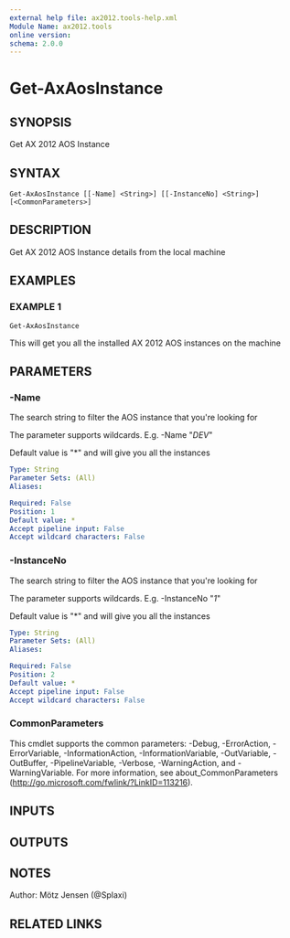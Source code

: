 ```yaml
---
external help file: ax2012.tools-help.xml
Module Name: ax2012.tools
online version:
schema: 2.0.0
---
```


# Get-AxAosInstance

## SYNOPSIS
Get AX 2012 AOS Instance

## SYNTAX

```
Get-AxAosInstance [[-Name] <String>] [[-InstanceNo] <String>] [<CommonParameters>]
```

## DESCRIPTION
Get AX 2012 AOS Instance details from the local machine

## EXAMPLES

### EXAMPLE 1
```
Get-AxAosInstance
```

This will get you all the installed AX 2012 AOS instances on the machine

## PARAMETERS

### -Name
The search string to filter the AOS instance that you're looking for

The parameter supports wildcards.
E.g.
-Name "*DEV*"

Default value is "*" and will give you all the instances

```yaml
Type: String
Parameter Sets: (All)
Aliases:

Required: False
Position: 1
Default value: *
Accept pipeline input: False
Accept wildcard characters: False
```

### -InstanceNo
The search string to filter the AOS instance that you're looking for

The parameter supports wildcards.
E.g.
-InstanceNo "*1*"

Default value is "*" and will give you all the instances

```yaml
Type: String
Parameter Sets: (All)
Aliases:

Required: False
Position: 2
Default value: *
Accept pipeline input: False
Accept wildcard characters: False
```

### CommonParameters
This cmdlet supports the common parameters: -Debug, -ErrorAction, -ErrorVariable, -InformationAction, -InformationVariable, -OutVariable, -OutBuffer, -PipelineVariable, -Verbose, -WarningAction, and -WarningVariable.
For more information, see about_CommonParameters (http://go.microsoft.com/fwlink/?LinkID=113216).

## INPUTS

## OUTPUTS

## NOTES
Author: Mötz Jensen (@Splaxi)

## RELATED LINKS
